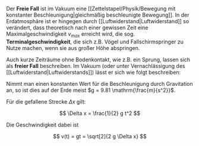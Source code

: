 Der **Freie Fall** ist im Vakuum eine [[Zettelstapel/Physik/Bewegung mit konstanter Beschleunigung|gleichmäßig beschleunigte Bewegung]]. In der Erdatmosphäre ist er hingegen durch [[Luftwiderstand|Luftwiderstand]] so verändert, dass theoretisch nach einer gewissen Zeit eine Maximalgeschwindigkeit $v_{max}$ erreicht wird, die sog. **Terminalgeschwindigkeit**, die sich z.B. Vögel und Fallschirmspringer zu Nutze machen, wenn sie aus großer Höhe abspringen.

Auch kurze Zeiträume ohne Bodenkontakt, wie z.B. ein Sprung, lassen sich als **freier Fall**
 beschreiben.
Im Vakuum (oder unter Vernachlässigung des [[Luftwiderstand|Luftwiderstands]]) lässt er sich wie folgt beschreiben:

Nimmt man einen konstanten Wert für die Beschleunigung durch Gravitation an, so ist dies auf der Erde meist $g = 9.81 \mathrm{\frac{m}{s^2}}$.

Für die gefallene Strecke $\Delta x$ gilt:

$$
\Delta x = \frac{1}{2} g t^2
$$

Die Geschwindigkeit dabei ist

$$
v(t) = gt = \sqrt[2]{2 g \Delta x}
$$

<!--Seine Beschleunigung $a$ mit [[Luftwiderstand|atmosphärischem Widerstand]] lässt sich mit Hilfe des Luftwiderstandsbeiwert $c_W$ auch beschreiben.

==Achtung, diese Formel ist nicht überprüft, vor Verwendung unbedingt kontrollieren.==
$$
a_{freier~Fall} = g - c_W \cdot A_{fallender~Körper} \cdot v(t)^2
$$

Das Maximum dieser Funktion beschreibt die Maximalgeschwindigkeit $v_{max}$/**Terminalgeschwindigkeit** des fallenden Körpers.-->